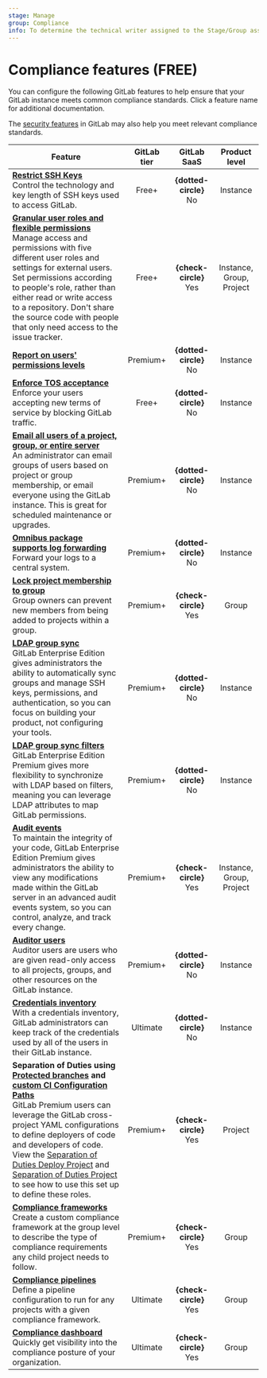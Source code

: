 ```yaml
---
stage: Manage
group: Compliance
info: To determine the technical writer assigned to the Stage/Group associated with this page, see https://about.gitlab.com/handbook/engineering/ux/technical-writing/#assignments
---
```


# Compliance features **(FREE)**

You can configure the following GitLab features to help ensure that your GitLab
instance meets common compliance standards. Click a feature name for additional
documentation.

The [security features](../security/README.md) in GitLab may also help you meet
relevant compliance standards.

| Feature  | GitLab tier | GitLab SaaS | Product level |
|----------|:-----------:|:-----------:|:-------------:|
|**[Restrict SSH Keys](../security/ssh_keys_restrictions.md)**<br>Control the technology and key length of SSH keys used to access GitLab. | Free+ | **{dotted-circle}** No | Instance |
|**[Granular user roles and flexible permissions](../user/permissions.md)**<br>Manage access and permissions with five different user roles and settings for external users. Set permissions according to people's role, rather than either read or write access to a repository. Don't share the source code with people that only need access to the issue tracker. | Free+ | **{check-circle}** Yes | Instance, Group, Project |
|**[Report on users' permissions levels](https://docs.gitlab.com/ee/user/admin_area/#user-permission-export)**<br> | Premium+ | **{dotted-circle}** No | Instance |
|**[Enforce TOS acceptance](../user/admin_area/settings/terms.md)**<br>Enforce your users accepting new terms of service by blocking GitLab traffic. | Free+ | **{dotted-circle}** No | Instance |
|**[Email all users of a project, group, or entire server](../tools/email.md)**<br>An administrator can email groups of users based on project or group membership, or email everyone using the GitLab instance. This is great for scheduled maintenance or upgrades. | Premium+ | **{dotted-circle}** No | Instance |
|**[Omnibus package supports log forwarding](https://docs.gitlab.com/omnibus/settings/logs.html#udp-log-forwarding)**<br>Forward your logs to a central system. | Premium+ | **{dotted-circle}** No | Instance |
|**[Lock project membership to group](../user/group/index.md#prevent-members-from-being-added-to-a-group)**<br>Group owners can prevent new members from being added to projects within a group. | Premium+ | **{check-circle}** Yes | Group |
|**[LDAP group sync](auth/ldap/index.md#group-sync)**<br>GitLab Enterprise Edition gives administrators the ability to automatically sync groups and manage SSH keys, permissions, and authentication, so you can focus on building your product, not configuring your tools. | Premium+ | **{dotted-circle}** No | Instance |
|**[LDAP group sync filters](auth/ldap/index.md#group-sync)**<br>GitLab Enterprise Edition Premium gives more flexibility to synchronize with LDAP based on filters, meaning you can leverage LDAP attributes to map GitLab permissions. | Premium+ | **{dotted-circle}** No | Instance |
|**[Audit events](audit_events.md)**<br>To maintain the integrity of your code, GitLab Enterprise Edition Premium gives administrators the ability to view any modifications made within the GitLab server in an advanced audit events system, so you can control, analyze, and track every change. | Premium+ | **{check-circle}** Yes | Instance, Group, Project |
|**[Auditor users](auditor_users.md)**<br>Auditor users are users who are given read-only access to all projects, groups, and other resources on the GitLab instance. | Premium+ | **{dotted-circle}** No | Instance |
|**[Credentials inventory](../user/admin_area/credentials_inventory.md)**<br>With a credentials inventory, GitLab administrators can keep track of the credentials used by all of the users in their GitLab instance. | Ultimate | **{dotted-circle}** No | Instance |
|**Separation of Duties using [Protected branches](../user/project/protected_branches.md#require-code-owner-approval-on-a-protected-branch) and [custom CI Configuration Paths](../ci/pipelines/settings.md#custom-cicd-configuration-file)**<br> GitLab Premium users can leverage the GitLab cross-project YAML configurations to define deployers of code and developers of code. View the [Separation of Duties Deploy Project](https://gitlab.com/guided-explorations/separation-of-duties-deploy/blob/master/README.md) and [Separation of Duties Project](https://gitlab.com/guided-explorations/separation-of-duties/blob/master/README.md) to see how to use this set up to define these roles. | Premium+ | **{check-circle}** Yes | Project |
|**[Compliance frameworks](../user/project/settings/index.md#compliance-frameworks)**<br>Create a custom compliance framework at the group level to describe the type of compliance requirements any child project needs to follow. | Premium+ | **{check-circle}** Yes | Group |
|**[Compliance pipelines](../user/project/settings/index.md#compliance-pipeline-configuration)**<br>Define a pipeline configuration to run for any projects with a given compliance framework. | Ultimate | **{check-circle}** Yes | Group |
|**[Compliance dashboard](../user/compliance/compliance_dashboard/index.md)**<br>Quickly get visibility into the compliance posture of your organization. | Ultimate | **{check-circle}** Yes | Group |
